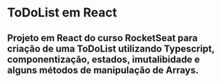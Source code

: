 # ToDoList em React

## Projeto em React do curso RocketSeat para criação de uma ToDoList utilizando Typescript, componentização, estados, imutalibidade e alguns métodos de manipulação de Arrays.
